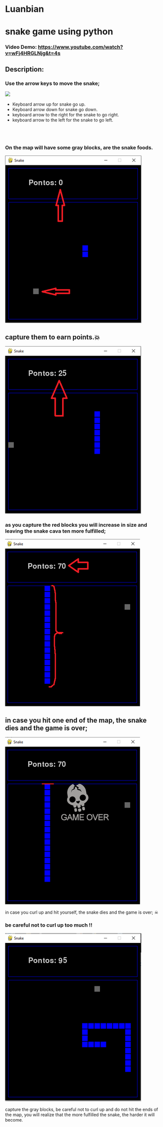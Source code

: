 # Luanbian
# snake game using python
### Video Demo: https://www.youtube.com/watch?v=wFj4HRGLNjg&t=4s
## Description:

### Use the arrow keys to move the snake;

<img src="https://static.thenounproject.com/png/335640-200.png"/>

* Keyboard arrow up for snake go up.
* Keyboard arrow down for snake go down.
* keyboard arrow to the right for the snake to go right.
* keyboard arrow to the left for the snake to go left.
<br>

</br>

### On the map will have some gray blocks, are the snake foods.


<img src="https://github.com/Luanbian/project/blob/main/harvard/nivel%201.png"/>

## capture them to earn points.💥

<img src="https://github.com/Luanbian/project/blob/main/harvard/nivel%202.png"/>

### as you capture the red blocks you will increase in size and leaving the snake cava ten more fulfilled;

<img src="https://github.com/Luanbian/project/blob/main/harvard/nivel%203.png"/>

## in case you hit one end of the map, the snake dies and the game is over;

<img src="https://github.com/Luanbian/project/blob/main/harvard/hit.png"/>

in case you curl up and hit yourself, the snake dies and the game is over; ☠

### be careful not to curl up too much ‼

<img src="https://github.com/Luanbian/project/blob/main/harvard/nivel%204.png"/>

capture the gray blocks, be careful not to curl up and do not hit the ends of the map, you will realize that the more fulfilled the snake, the harder it will become.



